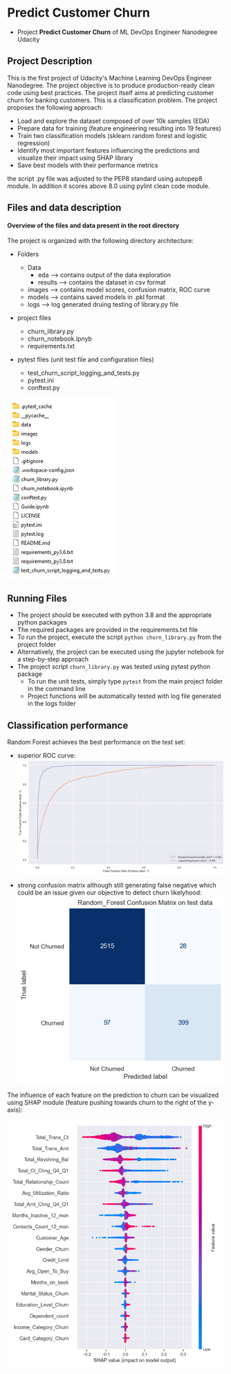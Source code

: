 # Predict Customer Churn

- Project **Predict Customer Churn** of ML DevOps Engineer Nanodegree Udacity

## Project Description
This is the first project of Udacity's Machine Learning DevOps Engineer Nanodegree.
The project objective is to produce production-ready clean code using best practices.
The project itself aims at predicting customer churn for banking customers. This is a classification problem.
The project proposes the following approach:
- Load and explore the dataset composed of over 10k samples (EDA)
- Prepare data for training (feature engineering resulting into 19 features)
- Train two classification models (sklearn random forest and logistic regression)
- Identify most important features influencing the predictions and visualize their impact using SHAP library
- Save best models with their performance metrics


the script .py file was adjusted to the PEP8 standard using autopep8 module. In addition it scores above 8.0 using pylint clean code module.


## Files and data description
#### Overview of the files and data present in the root directory
The project is organized with the following directory architecture:
- Folders
    - Data      
        - eda       --> contains output of the data exploration
        - results   --> contains the dataset in csv format
    - images        --> contains model scores, confusion matrix, ROC curve
    - models        --> contains saved models in .pkl format
    - logs          --> log generated druing testing of library.py file

- project files 
    - churn_library.py
    - churn_notebook.ipnyb
    - requirements.txt

- pytest files (unit test file and configuration files)
    - test_churn_script_logging_and_tests.py  
    - pytest.ini    
    - conftest.py

![](./data/folder.jpg)


## Running Files
- The project should be executed with python 3.8 and the appropriate python packages
- The required packages are provided in the requirements.txt file
- To run the project, execute the script `python churn_library.py` from the project folder
- Alternatively, the project can be executed using the jupyter notebook for a step-by-step approach
- The project script `churn_library.py` was tested using pytest python package
    - To run the unit tests, simply type `pytest` from the main project folder in the command line
    - Project functions will be automatically tested with log file generated in the logs folder


## Classification performance

Random Forest achieves the best performance on the test set:
- superior ROC curve:
![](./images/results/ROC_curves.png)

- strong confusion matrix although still generating false negative which could be an issue given our objective to detect churn likelyhood:
![](./images/results/Random_Forest_Confusion_Matrix.png)

The influence of each feature on the prediction to churn can be visualized using SHAP module (feature pushing towards churn to the right of the y-axis):

![](./images/SHAP/summary_shap.png)

